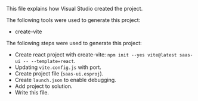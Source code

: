 This file explains how Visual Studio created the project.

The following tools were used to generate this project:
- create-vite

The following steps were used to generate this project:
- Create react project with create-vite: `npm init --yes vite@latest saas-ui -- --template=react`.
- Updating `vite.config.js` with port.
- Create project file (`saas-ui.esproj`).
- Create `launch.json` to enable debugging.
- Add project to solution.
- Write this file.
